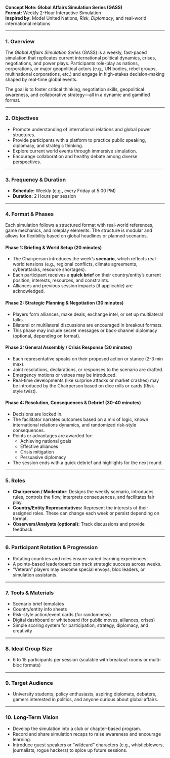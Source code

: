 **Concept Note: Global Affairs Simulation Series (GASS)**  
**Format:** Weekly 2-Hour Interactive Simulation  
**Inspired by:** Model United Nations, _Risk_, _Diplomacy_, and real-world international relations

---
### **1. Overview**

The _Global Affairs Simulation Series_ (GASS) is a weekly, fast-paced simulation that replicates current international political dynamics, crises, negotiations, and power plays. Participants role-play as nations, corporations, or major geopolitical actors (e.g., UN bodies, rebel groups, multinational corporations, etc.) and engage in high-stakes decision-making shaped by real-time global events.

The goal is to foster critical thinking, negotiation skills, geopolitical awareness, and collaborative strategy—all in a dynamic and gamified format.

---
### **2. Objectives**

- Promote understanding of international relations and global power structures.
- Provide participants with a platform to practice public speaking, diplomacy, and strategic thinking.
- Explore current world events through immersive simulation.
- Encourage collaboration and healthy debate among diverse perspectives.

---
### **3. Frequency & Duration**

- **Schedule:** Weekly (e.g., every Friday at 5:00 PM)
- **Duration:** 2 Hours per session

---
### **4. Format & Phases**

Each simulation follows a structured format with real-world references, game mechanics, and roleplay elements. The structure is modular and allows for flexibility based on global headlines or planned scenarios.

#### **Phase 1: Briefing & World Setup (20 minutes)**

- The Chairperson introduces the week’s **scenario**, which reflects real-world tensions (e.g., regional conflicts, climate agreements, cyberattacks, resource shortages).
- Each participant receives a **quick brief** on their country/entity’s current position, interests, resources, and constraints.
- Alliances and previous session impacts (if applicable) are acknowledged.

#### **Phase 2: Strategic Planning & Negotiation (30 minutes)**

- Players form alliances, make deals, exchange intel, or set up multilateral talks.
- Bilateral or multilateral discussions are encouraged in breakout formats.
- This phase may include secret messages or back-channel diplomacy (optional, depending on format).

#### **Phase 3: General Assembly / Crisis Response (30 minutes)**

- Each representative speaks on their proposed action or stance (2-3 min max).
- Joint resolutions, declarations, or responses to the scenario are drafted.
- Emergency motions or vetoes may be introduced.
- Real-time developments (like surprise attacks or market crashes) may be introduced by the Chairperson based on dice rolls or cards (Risk-style twist).

#### **Phase 4: Resolution, Consequences & Debrief (30-40 minutes)**

- Decisions are locked in.
- The facilitator narrates outcomes based on a mix of logic, known international relations dynamics, and randomized risk-style consequences.
- Points or advantages are awarded for:
    - Achieving national goals
    - Effective alliances
    - Crisis mitigation
    - Persuasive diplomacy
- The session ends with a quick debrief and highlights for the next round.

---
### **5. Roles**

- **Chairperson / Moderator:** Designs the weekly scenario, introduces rules, controls the flow, interprets consequences, and facilitates fair play.
- **Country/Entity Representatives:** Represent the interests of their assigned roles. These can change each week or persist depending on format.
- **Observers/Analysts (optional):** Track discussions and provide feedback.

---
### **6. Participant Rotation & Progression**

- Rotating countries and roles ensure varied learning experiences.
- A points-based leaderboard can track strategic success across weeks.
- “Veteran” players may become special envoys, bloc leaders, or simulation assistants.

---
### **7. Tools & Materials**

- Scenario brief templates
- Country/entity info sheets
- Risk-style action/event cards (for randomness)
- Digital dashboard or whiteboard (for public moves, alliances, crises)
- Simple scoring system for participation, strategy, diplomacy, and creativity

---
### **8. Ideal Group Size**

- 6 to 15 participants per session (scalable with breakout rooms or multi-bloc formats)

---
### **9. Target Audience**

- University students, policy enthusiasts, aspiring diplomats, debaters, gamers interested in politics, and anyone curious about global affairs.

---
### **10. Long-Term Vision**

- Develop the simulation into a club or chapter-based program.
- Record and share simulation recaps to raise awareness and encourage learning.
- Introduce guest speakers or “wildcard” characters (e.g., whistleblowers, journalists, rogue hackers) to spice up future sessions.
